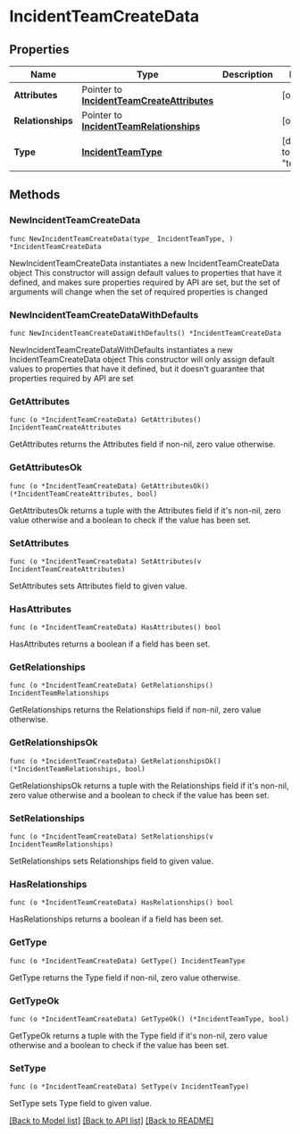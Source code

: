 # IncidentTeamCreateData

## Properties

Name | Type | Description | Notes
------------ | ------------- | ------------- | -------------
**Attributes** | Pointer to [**IncidentTeamCreateAttributes**](IncidentTeamCreateAttributes.md) |  | [optional] 
**Relationships** | Pointer to [**IncidentTeamRelationships**](IncidentTeamRelationships.md) |  | [optional] 
**Type** | [**IncidentTeamType**](IncidentTeamType.md) |  | [default to "teams"]

## Methods

### NewIncidentTeamCreateData

`func NewIncidentTeamCreateData(type_ IncidentTeamType, ) *IncidentTeamCreateData`

NewIncidentTeamCreateData instantiates a new IncidentTeamCreateData object
This constructor will assign default values to properties that have it defined,
and makes sure properties required by API are set, but the set of arguments
will change when the set of required properties is changed

### NewIncidentTeamCreateDataWithDefaults

`func NewIncidentTeamCreateDataWithDefaults() *IncidentTeamCreateData`

NewIncidentTeamCreateDataWithDefaults instantiates a new IncidentTeamCreateData object
This constructor will only assign default values to properties that have it defined,
but it doesn't guarantee that properties required by API are set

### GetAttributes

`func (o *IncidentTeamCreateData) GetAttributes() IncidentTeamCreateAttributes`

GetAttributes returns the Attributes field if non-nil, zero value otherwise.

### GetAttributesOk

`func (o *IncidentTeamCreateData) GetAttributesOk() (*IncidentTeamCreateAttributes, bool)`

GetAttributesOk returns a tuple with the Attributes field if it's non-nil, zero value otherwise
and a boolean to check if the value has been set.

### SetAttributes

`func (o *IncidentTeamCreateData) SetAttributes(v IncidentTeamCreateAttributes)`

SetAttributes sets Attributes field to given value.

### HasAttributes

`func (o *IncidentTeamCreateData) HasAttributes() bool`

HasAttributes returns a boolean if a field has been set.

### GetRelationships

`func (o *IncidentTeamCreateData) GetRelationships() IncidentTeamRelationships`

GetRelationships returns the Relationships field if non-nil, zero value otherwise.

### GetRelationshipsOk

`func (o *IncidentTeamCreateData) GetRelationshipsOk() (*IncidentTeamRelationships, bool)`

GetRelationshipsOk returns a tuple with the Relationships field if it's non-nil, zero value otherwise
and a boolean to check if the value has been set.

### SetRelationships

`func (o *IncidentTeamCreateData) SetRelationships(v IncidentTeamRelationships)`

SetRelationships sets Relationships field to given value.

### HasRelationships

`func (o *IncidentTeamCreateData) HasRelationships() bool`

HasRelationships returns a boolean if a field has been set.

### GetType

`func (o *IncidentTeamCreateData) GetType() IncidentTeamType`

GetType returns the Type field if non-nil, zero value otherwise.

### GetTypeOk

`func (o *IncidentTeamCreateData) GetTypeOk() (*IncidentTeamType, bool)`

GetTypeOk returns a tuple with the Type field if it's non-nil, zero value otherwise
and a boolean to check if the value has been set.

### SetType

`func (o *IncidentTeamCreateData) SetType(v IncidentTeamType)`

SetType sets Type field to given value.



[[Back to Model list]](../README.md#documentation-for-models) [[Back to API list]](../README.md#documentation-for-api-endpoints) [[Back to README]](../README.md)


